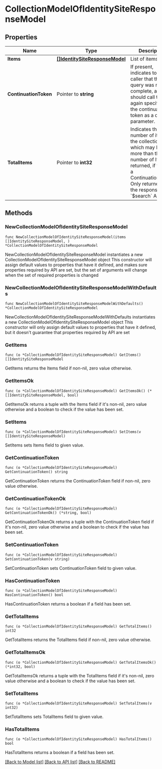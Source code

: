 # CollectionModelOfIdentitySiteResponseModel

## Properties

Name | Type | Description | Notes
------------ | ------------- | ------------- | -------------
**Items** | [**[]IdentitySiteResponseModel**](IdentitySiteResponseModel.md) | List of items. | 
**ContinuationToken** | Pointer to **string** | If present, indicates to the caller that the query was not complete, and they should call the API again specifying the continuation token as a query parameter. | [optional] 
**TotalItems** | Pointer to **int32** | Indicates the total number of items in the collection, which may be more than the number of Items returned, if there is a ContinuationToken.  Only returned in the response to &#x60;$search&#x60; APIs. | [optional] 

## Methods

### NewCollectionModelOfIdentitySiteResponseModel

`func NewCollectionModelOfIdentitySiteResponseModel(items []IdentitySiteResponseModel, ) *CollectionModelOfIdentitySiteResponseModel`

NewCollectionModelOfIdentitySiteResponseModel instantiates a new CollectionModelOfIdentitySiteResponseModel object
This constructor will assign default values to properties that have it defined,
and makes sure properties required by API are set, but the set of arguments
will change when the set of required properties is changed

### NewCollectionModelOfIdentitySiteResponseModelWithDefaults

`func NewCollectionModelOfIdentitySiteResponseModelWithDefaults() *CollectionModelOfIdentitySiteResponseModel`

NewCollectionModelOfIdentitySiteResponseModelWithDefaults instantiates a new CollectionModelOfIdentitySiteResponseModel object
This constructor will only assign default values to properties that have it defined,
but it doesn't guarantee that properties required by API are set

### GetItems

`func (o *CollectionModelOfIdentitySiteResponseModel) GetItems() []IdentitySiteResponseModel`

GetItems returns the Items field if non-nil, zero value otherwise.

### GetItemsOk

`func (o *CollectionModelOfIdentitySiteResponseModel) GetItemsOk() (*[]IdentitySiteResponseModel, bool)`

GetItemsOk returns a tuple with the Items field if it's non-nil, zero value otherwise
and a boolean to check if the value has been set.

### SetItems

`func (o *CollectionModelOfIdentitySiteResponseModel) SetItems(v []IdentitySiteResponseModel)`

SetItems sets Items field to given value.


### GetContinuationToken

`func (o *CollectionModelOfIdentitySiteResponseModel) GetContinuationToken() string`

GetContinuationToken returns the ContinuationToken field if non-nil, zero value otherwise.

### GetContinuationTokenOk

`func (o *CollectionModelOfIdentitySiteResponseModel) GetContinuationTokenOk() (*string, bool)`

GetContinuationTokenOk returns a tuple with the ContinuationToken field if it's non-nil, zero value otherwise
and a boolean to check if the value has been set.

### SetContinuationToken

`func (o *CollectionModelOfIdentitySiteResponseModel) SetContinuationToken(v string)`

SetContinuationToken sets ContinuationToken field to given value.

### HasContinuationToken

`func (o *CollectionModelOfIdentitySiteResponseModel) HasContinuationToken() bool`

HasContinuationToken returns a boolean if a field has been set.

### GetTotalItems

`func (o *CollectionModelOfIdentitySiteResponseModel) GetTotalItems() int32`

GetTotalItems returns the TotalItems field if non-nil, zero value otherwise.

### GetTotalItemsOk

`func (o *CollectionModelOfIdentitySiteResponseModel) GetTotalItemsOk() (*int32, bool)`

GetTotalItemsOk returns a tuple with the TotalItems field if it's non-nil, zero value otherwise
and a boolean to check if the value has been set.

### SetTotalItems

`func (o *CollectionModelOfIdentitySiteResponseModel) SetTotalItems(v int32)`

SetTotalItems sets TotalItems field to given value.

### HasTotalItems

`func (o *CollectionModelOfIdentitySiteResponseModel) HasTotalItems() bool`

HasTotalItems returns a boolean if a field has been set.


[[Back to Model list]](../README.md#documentation-for-models) [[Back to API list]](../README.md#documentation-for-api-endpoints) [[Back to README]](../README.md)


